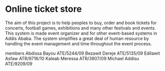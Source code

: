 # Online ticket store
The aim of this project is to help peoples to buy, order and book tickets for concerts, football games, exhibitions and many other festivals and events. This system is made event organizer and for other event-based systems in Addis Ababa. The system simplifies a great deal of human resource by handling the event management and time throughout the event process.

members
Abdissa Bayou ATE/5244/09
Bezawit Dereje ATE/5135/09
Edilawit Asfaw ATR/9716/10
Kaleab Meressa ATR/3807/09
Michael Addisu ATE/9209/09
